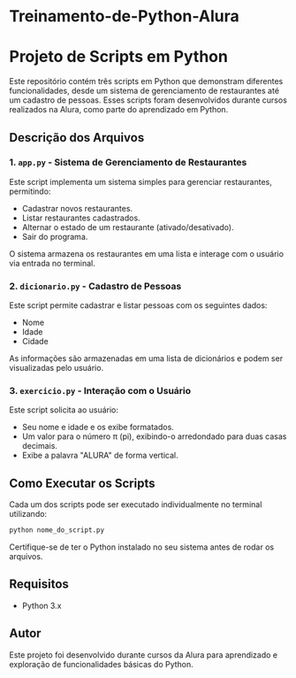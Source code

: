 # Treinamento-de-Python-Alura

# Projeto de Scripts em Python

Este repositório contém três scripts em Python que demonstram diferentes funcionalidades, desde um sistema de gerenciamento de restaurantes até um cadastro de pessoas. Esses scripts foram desenvolvidos durante cursos realizados na Alura, como parte do aprendizado em Python.

## Descrição dos Arquivos

### 1. `app.py` - Sistema de Gerenciamento de Restaurantes
Este script implementa um sistema simples para gerenciar restaurantes, permitindo:
- Cadastrar novos restaurantes.
- Listar restaurantes cadastrados.
- Alternar o estado de um restaurante (ativado/desativado).
- Sair do programa.

O sistema armazena os restaurantes em uma lista e interage com o usuário via entrada no terminal.

### 2. `dicionario.py` - Cadastro de Pessoas
Este script permite cadastrar e listar pessoas com os seguintes dados:
- Nome
- Idade
- Cidade

As informações são armazenadas em uma lista de dicionários e podem ser visualizadas pelo usuário.

### 3. `exercicio.py` - Interação com o Usuário
Este script solicita ao usuário:
- Seu nome e idade e os exibe formatados.
- Um valor para o número π (pi), exibindo-o arredondado para duas casas decimais.
- Exibe a palavra "ALURA" de forma vertical.

## Como Executar os Scripts
Cada um dos scripts pode ser executado individualmente no terminal utilizando:
```sh
python nome_do_script.py
```
Certifique-se de ter o Python instalado no seu sistema antes de rodar os arquivos.

## Requisitos
- Python 3.x

## Autor
Este projeto foi desenvolvido durante cursos da Alura para aprendizado e exploração de funcionalidades básicas do Python.
